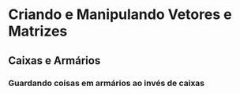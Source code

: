 # Criando e Manipulando Vetores e Matrizes

## Caixas e Armários

### Guardando coisas em armários ao invés de caixas
